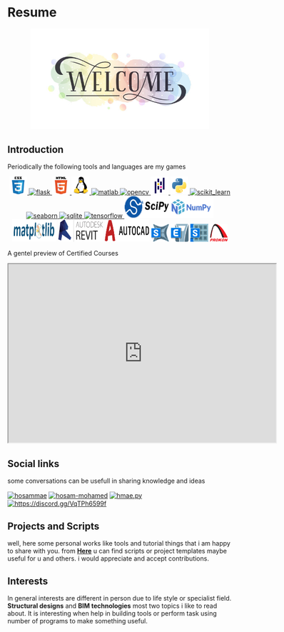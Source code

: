 
<!-- <div align='center'><img src="hello.jpg" width=100></div> -->

# Resume 

<div align='center'>
<img width=400 src="https://github.com/hmae/hmae/raw/master/docs/assets/welcome.jpg" alt='stock.adobe.com  welcome picture'>
</div>

## Introduction

<p>Periodically the following tools and languages are my games<br>
</p>
<p align="center"> <a href="https://www.w3schools.com/css/" target="_blank" rel="noreferrer"> <img src="https://raw.githubusercontent.com/devicons/devicon/master/icons/css3/css3-original-wordmark.svg" alt="css3" height="40" width="40"/> </a> <a href="https://flask.palletsprojects.com/" target="_blank" rel="noreferrer"> <img src="https://www.vectorlogo.zone/logos/pocoo_flask/pocoo_flask-icon.svg" alt="flask" height="40" width="40"/> </a> <a href="https://www.w3.org/html/" target="_blank" rel="noreferrer"> <img src="https://raw.githubusercontent.com/devicons/devicon/master/icons/html5/html5-original-wordmark.svg" alt="html5" height="40" width="40"/> </a> <a href="https://www.linux.org/" target="_blank" rel="noreferrer"> <img src="https://raw.githubusercontent.com/devicons/devicon/master/icons/linux/linux-original.svg" alt="linux" height="40" width="40"/> </a> <a href="https://www.mathworks.com/" target="_blank" rel="noreferrer"> <img src="https://upload.wikimedia.org/wikipedia/commons/2/21/Matlab_Logo.png" alt="matlab" height="40" width="40"/> </a> <a href="https://opencv.org/" target="_blank" rel="noreferrer"> <img src="https://www.vectorlogo.zone/logos/opencv/opencv-icon.svg" alt="opencv" height="40" width="40"/> </a> <a href="https://pandas.pydata.org/" target="_blank" rel="noreferrer"> <img src="https://raw.githubusercontent.com/devicons/devicon/2ae2a900d2f041da66e950e4d48052658d850630/icons/pandas/pandas-original.svg" alt="pandas" height="40" width="40"/> </a> <a href="https://www.python.org" target="_blank" rel="noreferrer"> <img src="https://raw.githubusercontent.com/devicons/devicon/master/icons/python/python-original.svg" alt="python" height="40" width="40"/> </a> <a href="https://scikit-learn.org/" target="_blank" rel="noreferrer"> <img src="https://upload.wikimedia.org/wikipedia/commons/0/05/Scikit_learn_logo_small.svg" alt="scikit_learn" height="40" width="60"/> </a> <a href="https://seaborn.pydata.org/" target="_blank" rel="noreferrer"> <img src="https://seaborn.pydata.org/_images/logo-mark-lightbg.svg" alt="seaborn" height="40" width="40"/> </a> <a href="https://www.sqlite.org/" target="_blank" rel="noreferrer"> <img src="https://www.vectorlogo.zone/logos/sqlite/sqlite-icon.svg" alt="sqlite" height="40" width="40"/> </a> <a href="https://www.tensorflow.org" target="_blank" rel="noreferrer"> <img src="https://www.vectorlogo.zone/logos/tensorflow/tensorflow-icon.svg" alt="tensorflow" height="40" width="40"/> </a><a href="https://www.scipy.org/" target="_blank"><img src="https://raw.githubusercontent.com/hmae/hmae/master/docs/assets/ico/scipy1.png" alt='scipy' width=100px height=50px/></a><a href="https://numpy.org/" target="_blank"><img src="https://raw.githubusercontent.com/hmae/hmae/master/docs/assets/ico/numpylogo.svg" alt="numpy" width=100px height=50px/></a><a href="https://matplotlib.org/" target="_blank"><img src="https://raw.githubusercontent.com/hmae/hmae/master/docs/assets/ico/matplotlib.svg" alt='matplotlib' width=100px height=50px/></a>
    <a href="https://www.autodesk.com/" target="_blank"><img src="https://raw.githubusercontent.com/hmae/hmae/master/docs/assets/ico/revit.svg" alt='revit' width=100px height=50px/></a>
    <a href="https://www.autodesk.com/" target="_blank"><img src="https://raw.githubusercontent.com/hmae/hmae/master/docs/assets/ico/autocad1.png" alt='autocad' width=100px height=50px/></a>
    <a href="https://www.csiamerica.com/" target="_blank"><img src="https://raw.githubusercontent.com/hmae/hmae/master/docs/assets/ico/SAP2000-22.png" alt='SAP' height="40" width="40"/></a>
    <a href="https://www.csiamerica.com/" target="_blank"><img src="https://raw.githubusercontent.com/hmae/hmae/master/docs/assets/ico/ETABS-19.png" alt='ETABS' height="40" width="40"/></a>
    <a href="https://www.csiamerica.com/" target="_blank"><img src="https://raw.githubusercontent.com/hmae/hmae/master/docs/assets/ico/CSI-SAFE-.png" alt='SAFE' height="40" width="40"/></a>
    <a href="https://www.prokon.com/" target="_blank"><img src="https://raw.githubusercontent.com/hmae/hmae/master/docs/assets/ico/PROKON-1.png" alt='PROKON' height="40" width="40"/></a>
</p>


<p> A gentel preview of Certified Courses </p>
<iframe src="https://docs.google.com/viewer?url=https://github.com/hmae/hmae/raw/master/docs/assets/certs.pdf &embedded=true"  width=600 height=400></iframe>




## Social links
<p> some conversations can be usefull in sharing knowledge and ideas </p>
<p align="left">
<a href="https://twitter.com/hosammae" target="blank"><img align="center" src="https://raw.githubusercontent.com/rahuldkjain/github-profile-readme-generator/master/src/images/icons/Social/twitter.svg" alt="hosammae" width="30" height="30" /></a>
<a href="https://linkedin.com/in/hosam-mohamed" target="blank"><img align="center" src="https://raw.githubusercontent.com/rahuldkjain/github-profile-readme-generator/master/src/images/icons/Social/linked-in-alt.svg" alt="hosam-mohamed" width="30" height="30" /></a>
<a href="https://fb.com/hmae.py" target="blank"><img align="center" src="https://raw.githubusercontent.com/rahuldkjain/github-profile-readme-generator/master/src/images/icons/Social/facebook.svg" alt="hmae.py" width="30" height="30" /></a>
<!-- <a href="https://instagram.com/hosam_mae" target="blank"><img align="center" src="https://raw.githubusercontent.com/rahuldkjain/github-profile-readme-generator/master/src/images/icons/Social/instagram.svg" alt="hosam_mae" width="30" height="30" /></a> -->
<a href="https://discord.gg/https://discord.gg/VqTPh6599f" target="blank"><img align="center" src="https://raw.githubusercontent.com/rahuldkjain/github-profile-readme-generator/master/src/images/icons/Social/discord.svg" alt="https://discord.gg/VqTPh6599f" width="30" height="30" /></a>
</p>


## Projects and Scripts
well, here some personal works like tools and tutorial things
that i am happy to share with you.
from **<a href="https://github.com/hmae/Samples" target="_blank" rel="noreferrer">Here</a>** u can find scripts or project templates maybe useful for u and others.
i would appreciate and accept contributions.

## Interests
In general interests are different in person due to life style or specialist field.
**Structural designs** and **BIM technologies** most two topics i like to read about.
It is interesting when help in building tools or perform task using number of programs to make something useful.
